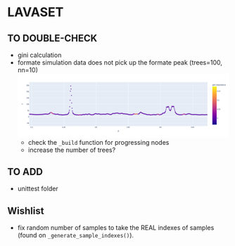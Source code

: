 # LAVASET 


## TO DOUBLE-CHECK 
- gini calculation
- formate simulation data does not pick up the formate peak (trees=100, nn=10)
  ![image info](./testing/formate_peak.png)
  - check the `_build` function for progressing nodes    
  - increase the number of trees? 

## TO ADD 
- unittest folder 

## Wishlist 
- fix random number of samples to take the REAL indexes of samples (found on `_generate_sample_indexes()`).
